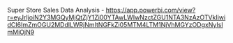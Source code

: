 Super Store Sales Data Analysis - https://app.powerbi.com/view?r=eyJrIjoiN2Y3MGQyMjQtZjY1Zi00YTAwLWIwNzctZGU1NTA3NzAzOTVkIiwidCI6ImZmOGU2MDdlLWRjNmItNGFkZi05MTM4LTM1NjVhMGYzODgxNyIsImMiOjN9
